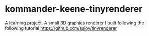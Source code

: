 # kommander-keene-tinyrenderer
A learning project. A small 3D graphics renderer I built following the following tutorial https://github.com/ssloy/tinyrenderer
